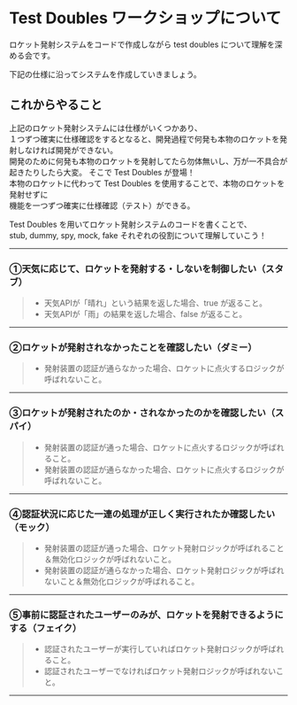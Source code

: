 # Test Doubles ワークショップについて
ロケット発射システムをコードで作成しながら test doubles について理解を深める会です。

下記の仕様に沿ってシステムを作成していきましょう。

## これからやること
上記のロケット発射システムには仕様がいくつかあり、  
１つずつ確実に仕様確認をするとなると、開発過程で何発も本物のロケットを発射しなければ開発ができない。  
開発のために何発も本物のロケットを発射してたら勿体無いし、万が一不具合が起きたりしたら大変。
そこで Test Doubles が登場！  
本物のロケットに代わって Test Doubles を使用することで、本物のロケットを発射せずに  
機能を一つずつ確実に仕様確認（テスト）ができる。

Test Doubles を用いてロケット発射システムのコードを書くことで、  
stub, dummy, spy, mock, fake それぞれの役割について理解していこう！


---

### ①天気に応じて、ロケットを発射する・しないを制御したい（スタブ）
> - 天気APIが「晴れ」という結果を返した場合、true が返ること。  
> - 天気APIが「雨」の結果を返した場合、false が返ること。

---

### ②ロケットが発射されなかったことを確認したい（ダミー）  
> - 発射装置の認証が通らなかった場合、ロケットに点火するロジックが呼ばれないこと。  

---

### ③ロケットが発射されたのか・されなかったのかを確認したい（スパイ）
> - 発射装置の認証が通った場合、ロケットに点火するロジックが呼ばれること。
> - 発射装置の認証が通らなかった場合、ロケットに点火するロジックが呼ばれないこと。

---

### ④認証状況に応じた一連の処理が正しく実行されたか確認したい（モック）  
> - 発射装置の認証が通った場合、ロケット発射ロジックが呼ばれること＆無効化ロジックが呼ばれないこと。  
> - 発射装置の認証が通らなかった場合、ロケット発射ロジックが呼ばれないこと＆無効化ロジックが呼ばれること。  

---

### ⑤事前に認証されたユーザーのみが、ロケットを発射できるようにする（フェイク）  
> - 認証されたユーザーが実行していればロケット発射ロジックが呼ばれること。
> - 認証されたユーザーでなければロケット発射ロジックが呼ばれないこと。

***


